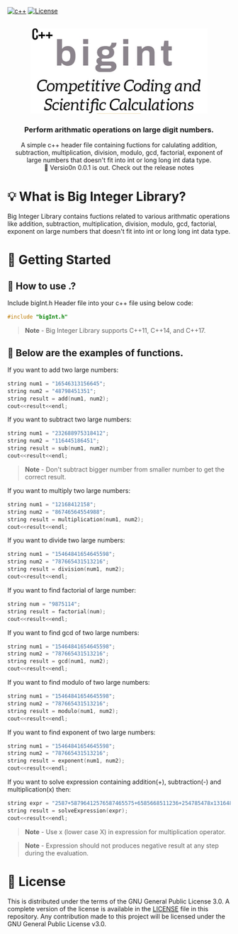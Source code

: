 [![c++][c++-shield]][c++-url]
[![License][license-shield]][license-url]
<!-- [![CodeCov][codecov-shield]][codecov-url] -->

<!-- MARKDOWN LINKS & IMAGES -->
<!-- https://www.markdownguide.org/basic-syntax/#reference-style-links -->
[c++-shield]: https://img.shields.io/badge/C++-Solutions-blue.svg?style=flat&logo=c%2B%2B
[c++-url]: https://img.shields.io/badge/-c++-black?logo=c%2B%2B&style=social
[license-shield]: https://img.shields.io/github/license/RutvikRJ6800/Big-Integer-Cpp
[license-url]: https://github.com/RutvikRJ6800/Big-Integer-Cpp/blob/main/LICENSE

<!-- PROJECT LOGO -->
<br />
<div align="center">
    <img src="assets/bigInt.jpg" alt="Logo" width="400">
  </a>

  <h3 align="center">Perform arithmatic operations on large digit numbers.</h3>

  <p align="center">
    A simple c++ header file containing fuctions for calulating addition, subtraction, multiplication, division, modulo, gcd, factorial, exponent of large numbers that doesn't fit into int or long long int data type.
    <br />
    🎉 Versio0n 0.0.1 is out. Check out the release notes
  </p>
</div>

# 💡 What is Big Integer Library?

Big Integer Library contains fuctions related to various arithmatic operations like
addition, subtraction, multiplication, division, modulo, gcd, factorial, exponent on large numbers that doesn't fit into int or long long int data type.

# 🤸 Getting Started

## 💾 How to use .?
Include bigInt.h Header file into your c++ file using below code:

```cpp
#include "bigInt.h"
```
> **Note** - Big Integer Library supports C++11, C++14, and C++17.

## 🏇 Below are the examples of functions.

If you want to add two large numbers:

```cpp
string num1 = "16546313156645";
string num2 = "48798451351";
string result = add(num1, num2);
cout<<result<<endl;
```

If you want to subtract two large numbers:

```cpp
string num1 = "232688975318412";
string num2 = "116445186451";
string result = sub(num1, num2);
cout<<result<<endl;
```
> **Note** - Don't subtract bigger number from smaller number to get the correct result.

If you want to multiply two large numbers:

```cpp
string num1 = "12168412158";
string num2 = "86746564554988";
string result = multiplication(num1, num2);
cout<<result<<endl;
```

If you want to divide two large numbers:

```cpp
string num1 = "15464841654645598";
string num2 = "787665431513216";
string result = division(num1, num2);
cout<<result<<endl;
```

If you want to find factorial of large number:

```cpp
string num = "9875114";
string result = factorial(num);
cout<<result<<endl;
```

If you want to find gcd of two large numbers:

```cpp
string num1 = "15464841654645598";
string num2 = "787665431513216";
string result = gcd(num1, num2);
cout<<result<<endl;
```

If you want to find modulo of two large numbers:

```cpp
string num1 = "15464841654645598";
string num2 = "787665431513216";
string result = modulo(num1, num2);
cout<<result<<endl;
```

If you want to find exponent of two large numbers:

```cpp
string num1 = "15464841654645598";
string num2 = "787665431513216";
string result = exponent(num1, num2);
cout<<result<<endl;
```

If you want to solve expression containing addition(+), subtraction(-) and multiplication(x) then:

```cpp
string expr = "2587+58796412576587465575+6585668511236+254785478x131648484584564x1654-5448765463153148512";
string result = solveExpression(expr);
cout<<result<<endl;
```
> **Note** - Use x (lower case X) in expression for multiplication operator.

> **Note** - Expression should not produces negative result at any step during the evaluation.

# 📜 License

This is distributed under the terms of the GNU General Public License 3.0. 
A complete version of the license is available in the [LICENSE](LICENSE) file in
this repository. Any contribution made to this project will be licensed under
the GNU General Public License v3.0.
